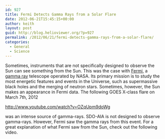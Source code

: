 ```yaml
---
id: 927
title: Fermi Detects Gamma Rays from a Solar Flare
date: 2012-06-21T15:45:15+00:00
author: keith
layout: post
guid: http://blog.helioviewer.org/?p=927
permalink: /2012/06/21/fermi-detects-gamma-rays-from-a-solar-flare/
categories:
  - General
  - Science
---
```

Sometimes, instruments that are not specifically designed to observe the Sun can see something from the Sun. This was the case with [Fermi](http://fermi.gsfc.nasa.gov/), a [gamma ray](http://en.wikipedia.org/wiki/Gamma_ray) telescope operated by NASA. Its primary mission is to study the most energetic features and events in the Universe, such as supermassive black holes and the merging of neutron stars. Sometimes, however, the Sun makes an appearance in Fermi data. The following GOES X-class flare on March 7th, 2012

http://www.youtube.com/watch?v=OZqUpm9doWg

was an intense source of gamma-rays. SDO-AIA is not designed to observe gamma-rays. However, Fermi saw the gamma rays from this event. For a great explanation of what Fermi saw from the Sun, check out the following video.


